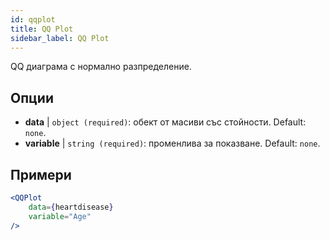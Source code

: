 ```yaml
---
id: qqplot
title: QQ Plot
sidebar_label: QQ Plot
---
```


QQ диаграма с нормално разпределение.

## Опции

* __data__ | `object (required)`: обект от масиви със стойности. Default: `none`.
* __variable__ | `string (required)`: променлива за показване. Default: `none`.


## Примери

```jsx live
<QQPlot 
    data={heartdisease} 
    variable="Age"
/>
```

